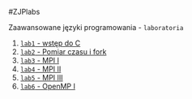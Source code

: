 #ZJPlabs

Zaawansowane języki programowania - `laboratoria`

1. [`lab1` - wstęp do C](https://github.com/mmotel/ZJPlabs/tree/master/lab1)
2. [`lab2` - Pomiar czasu i fork](https://github.com/mmotel/ZJPlabs/tree/master/lab2)
3. [`lab3` - MPI I](https://github.com/mmotel/ZJPlabs/tree/master/lab3)
4. [`lab4` - MPI II](https://github.com/mmotel/ZJPlabs/tree/master/lab4)
5. [`lab5` - MPI III](https://github.com/mmotel/ZJPlabs/tree/master/lab5)
6. [`lab6` - OpenMP I](https://github.com/mmotel/ZJPlabs/tree/master/lab6)